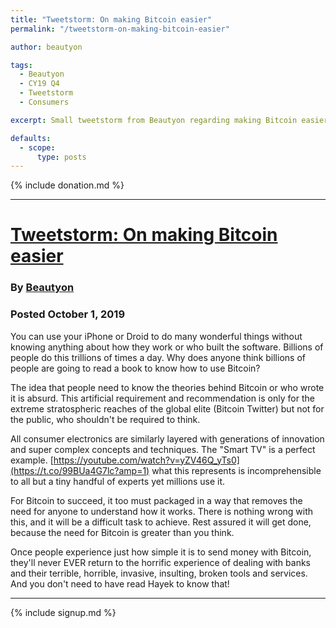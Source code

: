 ```yaml
---
title: "Tweetstorm: On making Bitcoin easier"
permalink: "/tweetstorm-on-making-bitcoin-easier" 

author: beautyon

tags:
  - Beautyon
  - CY19 Q4
  - Tweetstorm
  - Consumers

excerpt: Small tweetstorm from Beautyon regarding making Bitcoin easier. Posted October 1, 2019.

defaults:
  - scope:
      type: posts
---
```


{% include donation.md %}

***

# [Tweetstorm: On making Bitcoin easier](https://twitter.com/Beautyon_/status/1179057806848266241)
### By [Beautyon](https://twitter.com/Beautyon_)
### Posted October 1, 2019

You can use your iPhone or Droid to do many wonderful things without knowing anything about how they work or who built the software. Billions of people do this trillions of times a day. Why does anyone think billions of people are going to read a book to know how to use Bitcoin?

The idea that people need to know the theories behind Bitcoin or who wrote it is absurd. This artificial requirement and recommendation is only for the extreme stratospheric reaches of the global elite (Bitcoin Twitter) but not for the public, who shouldn't be required to think.

All consumer electronics are similarly layered with generations of innovation and super complex concepts and techniques. The "Smart TV" is a perfect example. [https://youtube.com/watch?v=yZV46Q_yTs0](https://t.co/99BUa4G7lc?amp=1) what this represents is incomprehensible to all but a tiny handful of experts yet millions use it.

For Bitcoin to succeed, it too must packaged in a way that removes the need for anyone to understand how it works. There is nothing wrong with this, and it will be a difficult task to achieve. Rest assured it will get done, because the need for Bitcoin is greater than you think.

Once people experience just how simple it is to send money with Bitcoin, they'll never EVER return to the horrific experience of dealing with banks and their terrible, horrible, invasive, insulting, broken tools and services. And you don't need to have read Hayek to know that!

***

{% include signup.md %}